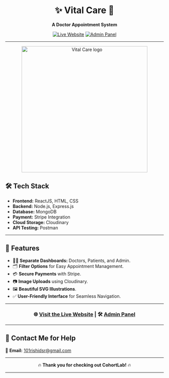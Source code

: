 <div align="center">

# ✨ **Vital Care** 🏥

**A Doctor Appointment System**

[![Live Website](https://img.shields.io/badge/Website-Live-blue?style=for-the-badge)](https://vitalcare-blwk.onrender.com/)
[![Admin Panel](https://img.shields.io/badge/Admin%20Panel-Live-orange?style=for-the-badge)](https://vital-care-admin.onrender.com/)

</div>

---

<p align="center">
  <img src="https://github.com/user-attachments/assets/33c4e75b-54b7-4f32-9959-f82a6b170be5" alt="Vital Care logo" width="400"/>
</p>


## 🛠️ **Tech Stack**

- **Frontend:** ReactJS, HTML, CSS
- **Backend:** Node.js, Express.js
- **Database:** MongoDB
- **Payment:** Stripe Integration
- **Cloud Storage:** Cloudinary
- **API Testing:** Postman

---

## 🚀 **Features**

- 👨‍⚕️ **Separate Dashboards:** Doctors, Patients, and Admin.
- 🗂️ **Filter Options** for Easy Appointment Management.
- 💳 **Secure Payments** with Stripe.
- 📷 **Image Uploads** using Cloudinary.
- 🖼️ **Beautiful SVG Illustrations**.
- ✅ **User-Friendly Interface** for Seamless Navigation.

---

<div align="center">

### 🌐 [**Visit the Live Website**](https://vitalcare-blwk.onrender.com/) | 🛠️ [**Admin Panel**](https://vital-care-admin.onrender.com/)

</div>

---

## 💬 **Contact Me for Help**

📧 **Email:** [101rishidsr@gmail.com](mailto:101rishidsr@gmail.com)

---

<div align="center">

🔥 **Thank you for checking out CohortLab!** 🔥


---
